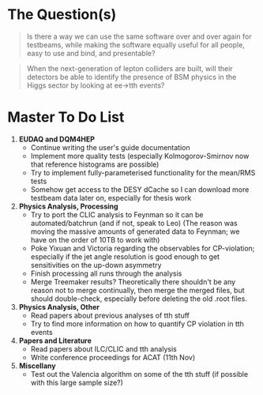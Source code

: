 # The Question(s)

>Is there a way we can use the same software over and over again for testbeams, while making the software equally useful for all people, easy to use and bind, and presentable?

>When the next-generation of lepton colliders are built, will their detectors be able to identify the presence of BSM physics in the Higgs sector by looking at ee->tth events?

# Master To Do List
1. **EUDAQ and DQM4HEP**
   - Continue writing the user's guide documentation
   - Implement more quality tests (especially Kolmogorov-Smirnov now that reference histograms are possible)
   - Try to implement fully-parameterised functionality for the mean/RMS tests
   - Somehow get access to the DESY dCache so I can download more testbeam data later on, especially for thesis work
3. **Physics Analysis, Processing**
   - Try to port the CLIC analysis to Feynman so it can be automated/batchrun (and if not, speak to Leo) (The reason was moving the massive amounts of generated data to Feynman; we have on the order of 10TB to work with)
   - Poke Yixuan and Victoria regarding the observables for CP-violation; especially if the jet angle resolution is good enough to get sensitivities on the up-down asymmetry
   - Finish processing all runs through the analysis
   - Merge Treemaker results? Theoretically there shouldn't be any reason not to merge continually, then merge the merged files, but should double-check, especially before deleting the old .root files.
3. **Physics Analysis, Other**
   - Read papers about previous analyses of tth stuff
   - Try to find more information on how to quantify CP violation in tth events
4. **Papers and Literature**
   - Read papers about ILC/CLIC and tth analysis
   - Write conference proceedings for ACAT  (11th Nov)
5. **Miscellany**
   - Test out the Valencia algorithm on some of the tth stuff (if possible with this large sample size?)